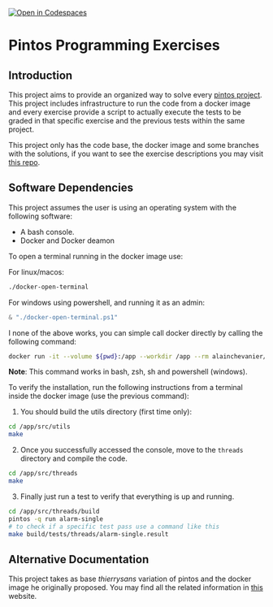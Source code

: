 [![Open in Codespaces](https://classroom.github.com/assets/launch-codespace-f4981d0f882b2a3f0472912d15f9806d57e124e0fc890972558857b51b24a6f9.svg)](https://classroom.github.com/open-in-codespaces?assignment_repo_id=10634178)
# Pintos Programming Exercises

## Introduction

This project aims to provide an organized way to solve every [pintos project](https://web.stanford.edu/class/cs140/projects/pintos/pintos.html#SEC_Contents). This project includes infrastructure to run the code from a docker image and every exercise provide a script to actually execute the tests to be graded in that specific exercise and the previous tests within the same project.

This project only has the code base, the docker image and some branches with the solutions, if you want to see the exercise descriptions you may visit [this repo](https://github.com/alain-chevanier/pintos-exercise-descriptions).

## Software Dependencies

This project assumes the user is using an operating system with the following software:

* A bash console.
* Docker and Docker deamon

To open a terminal running in the docker image use:

For linux/macos:
```bash
./docker-open-terminal
```

For windows using powershell, and running it as an admin:
```powershell
& "./docker-open-terminal.ps1"
```

I none of the above works, you can simple call docker directly 
by calling the following command:
```sh
docker run -it --volume ${pwd}:/app --workdir /app --rm alainchevanier/so-20231-pintos bash
```
__Note__: This command works in bash, zsh, sh and powershell (windows).

To verify the installation, run the following instructions from a terminal inside the docker image (use the previous command):

1. You should build the utils directory (first time only):
```bash
cd /app/src/utils
make
```
2. Once you successfully accessed the console, move to the `threads` directory and compile the code.
```bash
cd /app/src/threads
make
```
3. Finally just run a test to verify that everything is up and running.
```bash
cd /app/src/threads/build
pintos -q run alarm-single
# to check if a specific test pass use a command like this
make build/tests/threads/alarm-single.result
```

## Alternative Documentation

This project takes as base _thierrysans_ variation of pintos and the docker image he originally proposed. You may find all the related information in [this](https://thierrysans.me/CSCC69/projects/WWW/pintos_1.html) website.

